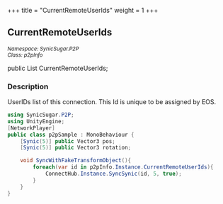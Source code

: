 +++
title = "CurrentRemoteUserIds"
weight = 1
+++
## CurrentRemoteUserIds
<small>*Namespace: SynicSugar.P2P* <br>
*Class: p2pInfo* </small>

public List<UserId> CurrentRemoteUserIds;


### Description
UserIDs list of this connection. This Id is unique to be assigned by EOS.<br>

```cs
using SynicSugar.P2P;
using UnityEngine;
[NetworkPlayer]
public class p2pSample : MonoBehaviour {
    [Synic(5)] public Vector3 pos;
    [Synic(5)] public Vector3 rotation;

    void SyncWithFakeTransformObject(){
        foreach(var id in p2pInfo.Instance.CurrentRemoteUserIds){
            ConnectHub.Instance.SyncSynic(id, 5, true);
        }
    }
}
```